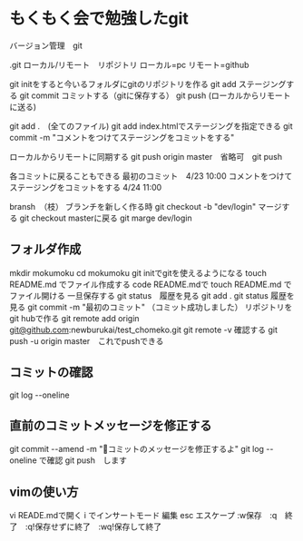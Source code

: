 # もくもく会で勉強したgit

バージョン管理　git

.git
ローカル/リモート　リポジトリ
ローカル=pc
リモート=github

git initをすると今いるフォルダにgitのリポジトリを作る
git add ステージングする
git commit コミットする（gitに保存する）
git push (ローカルからリモートに送る)

git add .　(全てのファイル)
git add index.htmlでステージングを指定できる
git commit -m "コメントをつけてステージングをコミットをする"

ローカルからリモートに同期する
git push origin master　省略可　git push

各コミットに戻ることもできる
最初のコミット　4/23 10:00
コメントをつけてステージングをコミットをする 4/24 11:00

bransh　（枝）
ブランチを新しく作る時
git checkout -b "dev/login"
マージする
git checkout masterに戻る
git marge dev/login



## フォルダ作成
mkdir mokumoku
cd mokumoku
git initでgitを使えるようになる
touch README.md でファイル作成する
code README.mdで
touch README.md でファイル開ける
一旦保存する
git status　履歴を見る
git add .
git status 履歴を見る
git commit -m "最初のコミット"
（コミット成功しました）
リポジトリをgit hubで作る
git remote add origin git@github.com:newburukai/test_chomeko.git
git remote -v 確認する
git push -u origin master　これでpushできる
 
## コミットの確認
git log --oneline

## 直前のコミットメッセージを修正する
git commit --amend -m ":art:コミットのメッセージを修正するよ"
git log --oneline で確認
git push　します

## vimの使い方
vi READE.mdで開く
i でインサートモード
編集
esc エスケープ
:w保存　:q　終了　:q!保存せずに終了　:wq!保存して終了

